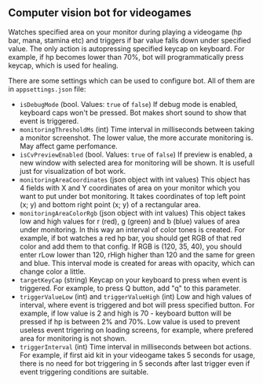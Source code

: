 ## Computer vision bot for videogames
Watches specified area on your monitor during playing a videogame (hp bar, mana, stamina etc) and triggers if bar value falls down under specified value. 
The only action is autopressing specified keycap on keyboard. For example, if hp becomes lower than 70%, bot will programmatically press keycap, which is used for healing.

There are some settings which can be used to configure bot. All of them are in `appsettings.json` file:

- `isDebugMode` (bool. Values: `true` of `false`) If debug mode is enabled, keyboard caps won't be pressed. Bot makes short sound to show that event is triggered.
- `monitoringThresholdMs` (int) Time interval in milliseconds between taking a monitor screenshot. The lower value, the more accurate monitoring is. May affect game perfomance.
- `isCvPreviewEnabled` (bool. Values: `true` of `false`)  If preview is enabled, a new window with selected area for monitoring will be shown. It is usefull just for visualization of bot work.
- `monitoringAreaCoordinates` (json object with int values) This object has 4 fields with X and Y coordinates of area on your monitor which you want to put under bot monitoring. It takes coordinates of top left point (x; y) and bottom right point (x; y) of a rectangular area.
- `monitoringAreaColorRgb` (json object with int values) This object takes low and high values for r (red), g (green) and b (blue) values of area under monitoring.
In this way an interval of color tones is created. For example, if bot watches a red hp bar, you should get RGB of that red color and add them to that config. If RGB is (120, 35, 40), you should enter rLow lower than 120, rHigh higher than 120 and the same for green and blue.
This interval mode is created for areas with opacity, which can change color a little.
- `targetKeyCap` (string) Keycap on your keyboard to press when event is triggered. For example, to press Q button, add "q" to this parameter.
- `triggerValueLow` (int) and `triggerValueHigh` (int) Low and high values of interval, where event is triggered and bot will press specified button. For example, if low value is 2 and high is 70 - keyboard button will be pressed if hp is between 2% and 70%.
Low value is used to prevent useless event trigering on loading screens, for example, where prefered area for monitoring is not shown.
- `triggerInterval` (int) Time interval in milliseconds between bot actions. For example, if first aid kit in your videogame takes 5 seconds for usage, there is no need for bot triggering in 5 seconds after last trigger even if event triggering conditions are suitable.
